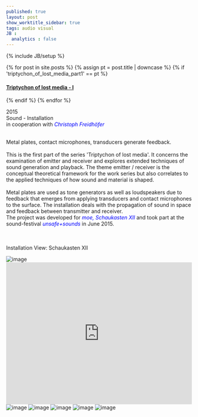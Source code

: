 ```yaml
---
published: true
layout: post
show_worktitle_sidebar: true
tags: audio visual
JB :
  analytics : false
---
```


{% include JB/setup %}


{% for post in site.posts %}
	{% assign pt = post.title | downcase %}
	{% if 'triptychon_of_lost_media_part1' == pt %}
<h4><a href="{{ BASE_PATH }}{{ post.url }}">Triptychon of lost media - I</a></h4>
	{% endif %}
{% endfor %}

<p>
	2015<br />
	Sound - Installation<br />
	in cooperation with <a href="http://www.kunst-und-raederwerk.de/" target="_blank" style="text-decoration:none; color: blue"><i>Christoph Freidhöfer</i></a> <br /><br />			
	
Metal plates, contact microphones, transducers generate feedback.
<br /><br />
This is the first part of the series 'Triptychon of lost media'. It concerns the examination of emitter and receiver and explores extended techniques of sound generation and playback. The theme emitter / receiver is the conceptual theoretical framework for the work series but also correlates to the applied techniques of how sound and material is shaped.
<br /><br />
Metal plates are used as tone generators as well as loudspeakers due to feedback that emerges from applying transducers and contact microphones to the surface. The installation deals with the propagation of sound in space and feedback between transmitter and receiver.
<br />
The project was developed for 
	<a href="http://www.moe-vienna.org/" target="_blank" style="text-decoration:none; color: blue">
	<i>moe, Schaukasten XII </i></a>
and took part at the sound-festival
	<a href="http://unsafeandsounds.com/" target="_blank" style="text-decoration:none; color: blue">
	<i>unsafe+sounds </i></a>
in June 2015.
	<br /><br />
</p>

<p> <br />Installation View: Schaukasten XII<br /></p>

<img src="{{ site.url }}/images/triptychon_moe1.jpg" alt="image">

<iframe width="100%" height="384" frameborder="0" allowfullscreen="" webkitallowfullscreen="" src="http://player.vimeo.com/video/132323972?title=0&amp;byline=0&amp;portrait=0">
</iframe>




<img src="{{ site.url }}/images/triptychon_moe2.jpg" alt="image">
<img src="{{ site.url }}/images/triptychon_moe3.jpg" alt="image">
<img src="{{ site.url }}/images/triptychon_moe4.jpg" alt="image">
<img src="{{ site.url }}/images/triptychon_concert1.jpg" alt="image">
<img src="{{ site.url }}/images/triptychon_concert2.jpg" alt="image">



